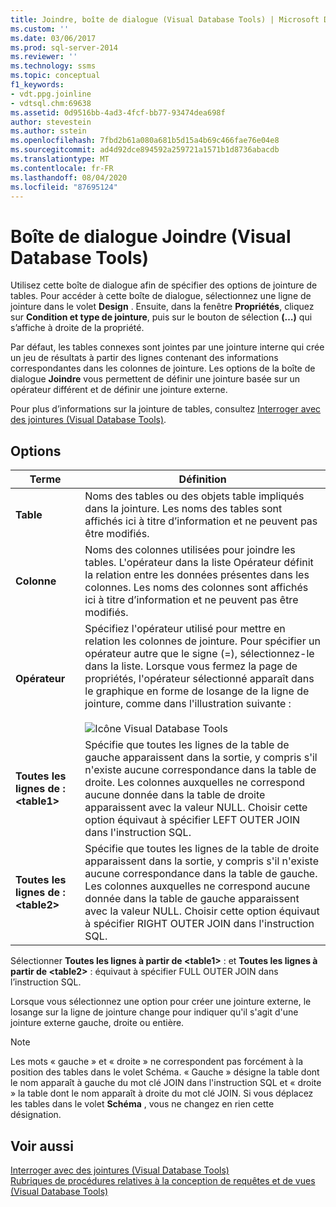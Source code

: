 ```yaml
---
title: Joindre, boîte de dialogue (Visual Database Tools) | Microsoft Docs
ms.custom: ''
ms.date: 03/06/2017
ms.prod: sql-server-2014
ms.reviewer: ''
ms.technology: ssms
ms.topic: conceptual
f1_keywords:
- vdt.ppg.joinline
- vdtsql.chm:69638
ms.assetid: 0d9516bb-4ad3-4fcf-bb77-93474dea698f
author: stevestein
ms.author: sstein
ms.openlocfilehash: 7fbd2b61a080a681b5d15a4b69c466fae76e04e8
ms.sourcegitcommit: ad4d92dce894592a259721a1571b1d8736abacdb
ms.translationtype: MT
ms.contentlocale: fr-FR
ms.lasthandoff: 08/04/2020
ms.locfileid: "87695124"
---
```

# <a name="join-dialog-box-visual-database-tools"></a>Boîte de dialogue Joindre (Visual Database Tools)
  Utilisez cette boîte de dialogue afin de spécifier des options de jointure de tables. Pour accéder à cette boîte de dialogue, sélectionnez une ligne de jointure dans le volet **Design** . Ensuite, dans la fenêtre **Propriétés**, cliquez sur **Condition et type de jointure**, puis sur le bouton de sélection **(…)** qui s’affiche à droite de la propriété.  
  
 Par défaut, les tables connexes sont jointes par une jointure interne qui crée un jeu de résultats à partir des lignes contenant des informations correspondantes dans les colonnes de jointure. Les options de la boîte de dialogue **Joindre** vous permettent de définir une jointure basée sur un opérateur différent et de définir une jointure externe.  
  
 Pour plus d’informations sur la jointure de tables, consultez [Interroger avec des jointures &#40;Visual Database Tools&#41;](visual-database-tools.md).  
  
## <a name="options"></a>Options  
  
|**Terme**|**Définition**|  
|--------------|--------------------|  
|**Table**|Noms des tables ou des objets table impliqués dans la jointure. Les noms des tables sont affichés ici à titre d’information et ne peuvent pas être modifiés.|  
|**Colonne**|Noms des colonnes utilisées pour joindre les tables. L'opérateur dans la liste Opérateur définit la relation entre les données présentes dans les colonnes. Les noms des colonnes sont affichés ici à titre d’information et ne peuvent pas être modifiés.|  
|**Opérateur**|Spécifiez l'opérateur utilisé pour mettre en relation les colonnes de jointure. Pour spécifier un opérateur autre que le signe (=), sélectionnez-le dans la liste. Lorsque vous fermez la page de propriétés, l'opérateur sélectionné apparaît dans le graphique en forme de losange de la ligne de jointure, comme dans l'illustration suivante :<br /><br /> ![Icône Visual Database Tools](../../database-engine/media//dv3wbii.gif "Icône Visual Database Tools")|  
|**Toutes les lignes de : \<table1>**|Spécifie que toutes les lignes de la table de gauche apparaissent dans la sortie, y compris s'il n'existe aucune correspondance dans la table de droite. Les colonnes auxquelles ne correspond aucune donnée dans la table de droite apparaissent avec la valeur NULL. Choisir cette option équivaut à spécifier LEFT OUTER JOIN dans l'instruction SQL.|  
|**Toutes les lignes de : \<table2>**|Spécifie que toutes les lignes de la table de droite apparaissent dans la sortie, y compris s'il n'existe aucune correspondance dans la table de gauche. Les colonnes auxquelles ne correspond aucune donnée dans la table de gauche apparaissent avec la valeur NULL. Choisir cette option équivaut à spécifier RIGHT OUTER JOIN dans l'instruction SQL.|  
  
 Sélectionner **Toutes les lignes à partir de \<table1>** : et **Toutes les lignes à partir de \<table2>** : équivaut à spécifier FULL OUTER JOIN dans l’instruction SQL.  
  
 Lorsque vous sélectionnez une option pour créer une jointure externe, le losange sur la ligne de jointure change pour indiquer qu'il s'agit d'une jointure externe gauche, droite ou entière.  
  
> [!NOTE]  
>  Les mots « gauche » et « droite » ne correspondent pas forcément à la position des tables dans le volet Schéma. « Gauche » désigne la table dont le nom apparaît à gauche du mot clé JOIN dans l'instruction SQL et « droite » la table dont le nom apparaît à droite du mot clé JOIN. Si vous déplacez les tables dans le volet **Schéma** , vous ne changez en rien cette désignation.  
  
## <a name="see-also"></a>Voir aussi  
 [Interroger avec des jointures &#40;Visual Database Tools&#41;](visual-database-tools.md)   
 [Rubriques de procédures relatives à la conception de requêtes et de vues &#40;Visual Database Tools&#41;](design-queries-and-views-how-to-topics-visual-database-tools.md)  
  
  
